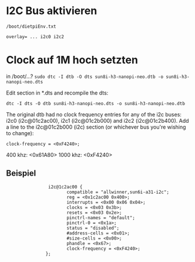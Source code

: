 # I2C Bus aktivieren
`/boot/dietpiEnv.txt`

`overlay= ... i2c0 i2c2`

# Clock auf 1M hoch setzten
in /boot/...?
`sudo dtc -I dtb -O dts sun8i-h3-nanopi-neo.dtb -o sun8i-h3-nanopi-neo.dts`

Edit section in *.dts and recompile the dts:

`dtc -I dts -O dtb sun8i-h3-nanopi-neo.dts -o sun8i-h3-nanopi-neo.dtb`

The original dtb had no clock frequency entries for any of the i2c buses: i2c0 (i2c@01c2ac00), i2c1 (i2c@01c2b000) and i2c2 (i2c@01c2b400). Add a line to the i2c@01c2b000 (i2c) section (or whichever bus you're wishing to change):

 `clock-frequency = <0xF4240>;` 
 
  400 khz: <0x61A80>
 1000 khz: <0xF4240>

## Beispiel
 ```
                 i2c@1c2ac00 {
                        compatible = "allwinner,sun6i-a31-i2c";
                        reg = <0x1c2ac00 0x400>;
                        interrupts = <0x00 0x06 0x04>;
                        clocks = <0x03 0x3b>;
                        resets = <0x03 0x2e>;
                        pinctrl-names = "default";
                        pinctrl-0 = <0x1a>;
                        status = "disabled";
                        #address-cells = <0x01>;
                        #size-cells = <0x00>;
                        phandle = <0x67>;
						clock-frequency = <0xF4240>;
                };
```